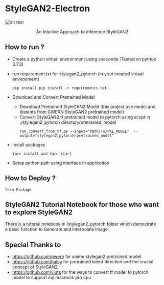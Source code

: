 # StyleGAN2-Electron

![alt text](https://github.com/Kasidit0052/StyleGAN2_Electron/blob/main/application-sample.png)
<p align="center">An Intuitive Approach to inference StyleGAN2</p>

## How to run ? ##
*  Create a python virtual environment using anaconda (Tested on python 3.7.3)
*  run requirement.txt for stylegan2_pytorch (in your created virtual environment)
   ```
   pip install pip install -r requirements.txt 
   ```

*  Download and Convert Pretrained Model 
    *  Download Pretrained StyleGAN2 Model (this project use model and dlatents from GWERN StyleGAN2 pretrained model)
    *  Convert StyleGAN2 tf pretrained model to pytorch using script in ./stylegan2_pytorch directory/pretrained_model
       ```
       run_convert_from_tf.py --input="Path/To/PKL_MODEL"  --output="stylegan2_pytorch/pretrained_model" 
       ```
  
*  Install packages
   ```
   Yarn install and Yarn start
   ```
   
*  Setup python path using interface in application

## How to Deploy ? ##
   ```
   Yarn Package
   ```

## StyleGAN2 Tutorial Notebook for those who want to explore StyleGAN2 ##
There is a tutorial notebook in /stylegan2_pytorch folder which demostrate a basic function to Generate and Interpolate Image 

## Special Thanks to ##
*  <a>https://github.com/gwern for anime stylegan2 pretrained model</a>
*  <a>https://github.com/halcy for pretrained latent direction and the crucial concept of StyleGAN2
*  <a>https://github.com/viuts for the ways to convert tf model to pytorch model to support my macbook pro cpu
